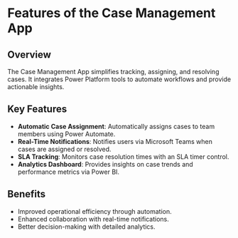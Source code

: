 # Features of the Case Management App

## Overview
The Case Management App simplifies tracking, assigning, and resolving cases. It integrates Power Platform tools to automate workflows and provide actionable insights.

## Key Features
- **Automatic Case Assignment**: Automatically assigns cases to team members using Power Automate.
- **Real-Time Notifications**: Notifies users via Microsoft Teams when cases are assigned or resolved.
- **SLA Tracking**: Monitors case resolution times with an SLA timer control.
- **Analytics Dashboard**: Provides insights on case trends and performance metrics via Power BI.

## Benefits
- Improved operational efficiency through automation.
- Enhanced collaboration with real-time notifications.
- Better decision-making with detailed analytics.

